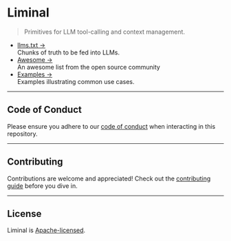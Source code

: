 # Liminal

> Primitives for LLM tool-calling and context management.

- [llms.txt &rarr;](./llms.txt)<br />Chunks of truth to be fed into LLMs.
- [Awesome &rarr;](./AWESOME.md)<br />An awesome list from the open source
  community
- [Examples &rarr;](https://liminal.land/examples)<br />Examples illustrating
  common use cases.

---

## **Code of Conduct**

Please ensure you adhere to our [code of conduct](CODE_OF_CONDUCT.md) when
interacting in this repository.

---

## **Contributing**

Contributions are welcome and appreciated! Check out the
[contributing guide](CONTRIBUTING.md) before you dive in.

---

## **License**

Liminal is [Apache-licensed](LICENSE).
